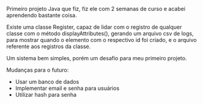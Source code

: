 Primeiro projeto Java que fiz, fiz ele com 2 semanas de curso e acabei aprendendo bastante coisa.

Existe uma classe Register, capaz de lidar com o registro de qualquer classe com o método displayAttributes(), gerando um arquivo csv de logs, para mostrar quando o elemento com o respectivo id foi criado, e o arquivo referente aos registros da classe.

Um sistema bem simples, porém um desafio para meu primeiro projeto.

Mudanças para o futuro:
  - Usar um banco de dados
  - Implementar email e senha para usuários
  - Utilizar hash para senha
